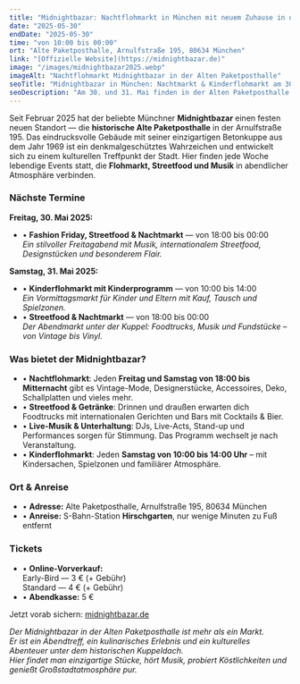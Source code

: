 ```yaml
---
title: "Midnightbazar: Nachtflohmarkt in München mit neuem Zuhause in der Alten Paketposthalle"
date: "2025-05-30"
endDate: "2025-05-30"
time: "von 10:00 bis 00:00"
ort: "Alte Paketposthalle, Arnulfstraße 195, 80634 München"
link: "[Offizielle Website](https://midnightbazar.de)"
image: "/images/midnightbazar2025.webp"
imageAlt: "Nachtflohmarkt Midnightbazar in der Alten Paketposthalle"
seoTitle: "Midnightbazar in München: Nachtmarkt & Kinderflohmarkt am 30. und 31. Mai"
seoDescription: "Am 30. und 31. Mai finden in der Alten Paketposthalle der Kinderflohmarkt ab 10 Uhr und der Midnightbazar ab 18 Uhr statt – Streetfood, Musik und Vintage unter der historischen Kuppel."
---
```


Seit Februar 2025 hat der beliebte Münchner **Midnightbazar** einen festen neuen Standort — die **historische Alte Paketposthalle** in der Arnulfstraße 195. Das eindrucksvolle Gebäude mit seiner einzigartigen Betonkuppe aus dem Jahr 1969 ist ein denkmalgeschütztes Wahrzeichen und entwickelt sich zu einem kulturellen Treffpunkt der Stadt. Hier finden jede Woche lebendige Events statt, die **Flohmarkt, Streetfood und Musik** in abendlicher Atmosphäre verbinden.

### Nächste Termine

**Freitag, 30. Mai 2025:**
- • **Fashion Friday, Streetfood & Nachtmarkt** — von 18:00 bis 00:00  
_Ein stilvoller Freitagabend mit Musik, internationalem Streetfood, Designstücken und besonderem Flair._

**Samstag, 31. Mai 2025:**
- • **Kinderflohmarkt mit Kinderprogramm** — von 10:00 bis 14:00  
_Ein Vormittagsmarkt für Kinder und Eltern mit Kauf, Tausch und Spielzonen._
- • **Streetfood & Nachtmarkt** — von 18:00 bis 00:00  
_Der Abendmarkt unter der Kuppel: Foodtrucks, Musik und Fundstücke – von Vintage bis Vinyl._

### Was bietet der Midnightbazar?

- • **Nachtflohmarkt**: Jeden **Freitag und Samstag von 18:00 bis Mitternacht** gibt es Vintage-Mode, Designerstücke, Accessoires, Deko, Schallplatten und vieles mehr.  
- • **Streetfood & Getränke**: Drinnen und draußen erwarten dich Foodtrucks mit internationalen Gerichten und Bars mit Cocktails & Bier.  
- • **Live-Musik & Unterhaltung**: DJs, Live-Acts, Stand-up und Performances sorgen für Stimmung. Das Programm wechselt je nach Veranstaltung.  
- • **Kinderflohmarkt**: Jeden **Samstag von 10:00 bis 14:00 Uhr** – mit Kindersachen, Spielzonen und familiärer Atmosphäre.

### Ort & Anreise

- • **Adresse:** Alte Paketposthalle, Arnulfstraße 195, 80634 München  
- • **Anreise:** S-Bahn-Station **Hirschgarten**, nur wenige Minuten zu Fuß entfernt

### Tickets

- • **Online-Vorverkauf:**  
Early-Bird — 3 € (+ Gebühr)  
Standard — 4 € (+ Gebühr)
- • **Abendkasse:** 5 €

Jetzt vorab sichern: [midnightbazar.de](https://midnightbazar.de)

_Der Midnightbazar in der Alten Paketposthalle ist mehr als ein Markt.  
Er ist ein Abendtreff, ein kulinarisches Erlebnis und ein kulturelles Abenteuer unter dem historischen Kuppeldach.  
Hier findet man einzigartige Stücke, hört Musik, probiert Köstlichkeiten und genießt Großstadtatmosphäre pur._
